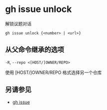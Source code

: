 # gh issue unlock

解锁议题对话

```
gh issue unlock {<number> | <url>}
```

## 从父命令继承的选项

`-R`, `--repo <[HOST/]OWNER/REPO>`

使用 [HOST/]OWNER/REPO 格式选择另一个仓库

## 另请参见

- [gh issue](/gh_issue)